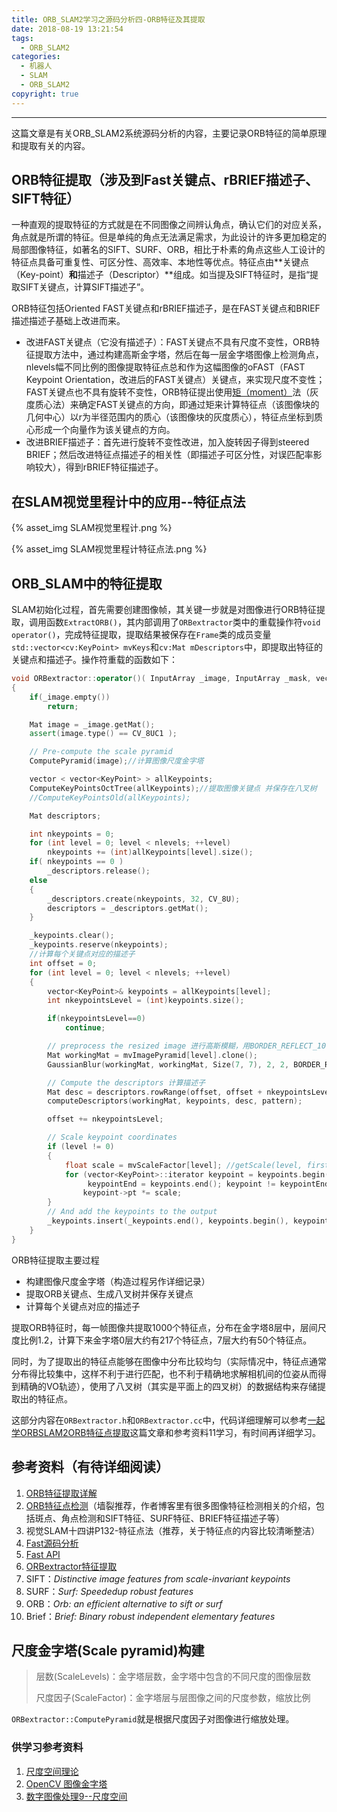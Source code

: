 ```yaml
---
title: ORB_SLAM2学习之源码分析四-ORB特征及其提取
date: 2018-08-19 13:21:54
tags: 
  - ORB_SLAM2
categories: 
  - 机器人
  - SLAM
  - ORB_SLAM2
copyright: true
---
```


---

这篇文章是有关ORB_SLAM2系统源码分析的内容，主要记录ORB特征的简单原理和提取有关的内容。

<!--more--->

## ORB特征提取（涉及到Fast关键点、rBRIEF描述子、SIFT特征）

一种直观的提取特征的方式就是在不同图像之间辨认角点，确认它们的对应关系，角点就是所谓的特征。但是单纯的角点无法满足需求，为此设计的许多更加稳定的局部图像特征，如著名的SIFT、SURF、ORB，相比于朴素的角点这些人工设计的特征点具备可重复性、可区分性、高效率、本地性等优点。特征点由**关键点（Key-point）**和**描述子（Descriptor）**组成。如当提及SIFT特征时，是指“提取SIFT关键点，计算SIFT描述子”。

ORB特征包括Oriented FAST关键点和rBRIEF描述子，是在FAST关键点和BRIEF描述描述子基础上改进而来。

- 改进FAST关键点（它没有描述子）：FAST关键点不具有尺度不变性，ORB特征提取方法中，通过构建高斯金字塔，然后在每一层金字塔图像上检测角点，nlevels幅不同比例的图像提取特征点总和作为这幅图像的oFAST（FAST Keypoint Orientation，改进后的FAST关键点）关键点，来实现尺度不变性；FAST关键点也不具有旋转不变性，ORB特征提出使用[矩（moment）](https://www.cnblogs.com/ronny/p/3985810.html)法（灰度质心法）来确定FAST关键点的方向，即通过矩来计算特征点（该图像块的几何中心）以r为半径范围内的质心（该图像块的灰度质心），特征点坐标到质心形成一个向量作为该关键点的方向。
- 改进BRIEF描述子：首先进行旋转不变性改进，加入旋转因子得到steered BRIEF；然后改进特征点描述子的相关性（即描述子可区分性，对误匹配率影响较大），得到rBRIEF特征描述子。

## 在SLAM视觉里程计中的应用--特征点法

{% asset_img SLAM视觉里程计.png %}

{% asset_img SLAM视觉里程计特征点法.png %}

## ORB_SLAM中的特征提取

SLAM初始化过程，首先需要创建图像帧，其关键一步就是对图像进行ORB特征提取，调用函数`ExtractORB()`，其内部调用了`ORBextractor`类中的重载操作符`void operator()`，完成特征提取，提取结果被保存在`Frame`类的成员变量`std::vector<cv:KeyPoint> mvKeys`和`cv:Mat mDescriptors`中，即提取出特征的关键点和描述子。操作符重载的函数如下：

~~~c++
void ORBextractor::operator()( InputArray _image, InputArray _mask, vector<KeyPoint>& _keypoints, OutputArray _descriptors)
{
    if(_image.empty())
        return;

    Mat image = _image.getMat();
    assert(image.type() == CV_8UC1 );

    // Pre-compute the scale pyramid
    ComputePyramid(image);//计算图像尺度金字塔

    vector < vector<KeyPoint> > allKeypoints;
    ComputeKeyPointsOctTree(allKeypoints);//提取图像关键点 并保存在八叉树
    //ComputeKeyPointsOld(allKeypoints);

    Mat descriptors;

    int nkeypoints = 0;
    for (int level = 0; level < nlevels; ++level)
        nkeypoints += (int)allKeypoints[level].size();
    if( nkeypoints == 0 )
        _descriptors.release();
    else
    {
        _descriptors.create(nkeypoints, 32, CV_8U);
        descriptors = _descriptors.getMat();
    }

    _keypoints.clear();
    _keypoints.reserve(nkeypoints);
	//计算每个关键点对应的描述子
    int offset = 0;
    for (int level = 0; level < nlevels; ++level)
    {
        vector<KeyPoint>& keypoints = allKeypoints[level];
        int nkeypointsLevel = (int)keypoints.size();

        if(nkeypointsLevel==0)
            continue;

        // preprocess the resized image 进行高斯模糊，用BORDER_REFLECT_101方法处理边缘
        Mat workingMat = mvImagePyramid[level].clone();
        GaussianBlur(workingMat, workingMat, Size(7, 7), 2, 2, BORDER_REFLECT_101);

        // Compute the descriptors 计算描述子
        Mat desc = descriptors.rowRange(offset, offset + nkeypointsLevel);
        computeDescriptors(workingMat, keypoints, desc, pattern);

        offset += nkeypointsLevel;

        // Scale keypoint coordinates
        if (level != 0)
        {
            float scale = mvScaleFactor[level]; //getScale(level, firstLevel, scaleFactor);
            for (vector<KeyPoint>::iterator keypoint = keypoints.begin(),
                 keypointEnd = keypoints.end(); keypoint != keypointEnd; ++keypoint)
                keypoint->pt *= scale;
        }
        // And add the keypoints to the output
        _keypoints.insert(_keypoints.end(), keypoints.begin(), keypoints.end());
    }
}
~~~

ORB特征提取主要过程

- 构建图像尺度金字塔（构造过程另作详细记录）
- 提取ORB关键点、生成八叉树并保存关键点
- 计算每个关键点对应的描述子

提取ORB特征时，每一帧图像共提取1000个特征点，分布在金字塔8层中，层间尺度比例1.2，计算下来金字塔0层大约有217个特征点，7层大约有50个特征点。

同时，为了提取出的特征点能够在图像中分布比较均匀（实际情况中，特征点通常分布得比较集中，这样不利于进行匹配，也不利于精确地求解相机间的位姿从而得到精确的VO轨迹），使用了八叉树（其实是平面上的四叉树）的数据结构来存储提取出的特征点。

这部分内容在`ORBextractor.h`和`ORBextractor.cc`中，代码详细理解可以参考[一起学ORBSLAM2ORB特征点提取](https://blog.csdn.net/qq_30356613/article/details/75231440)这篇文章和参考资料11学习，有时间再详细学习。

## 参考资料（有待详细阅读）

1. [ORB特征提取详解](https://blog.csdn.net/zouzoupaopao229/article/details/52625678)
2. [ORB特征点检测](http://www.cnblogs.com/ronny/p/4083537.html )（墙裂推荐，作者博客里有很多图像特征检测相关的介绍，包括斑点、角点检测和SIFT特征、SURF特征、BRIEF特征描述子等）
4. 视觉SLAM十四讲P132-特征点法（推荐，关于特征点的内容比较清晰整洁）
5. [Fast源码分析](https://blog.csdn.net/zhaocj/article/details/40301561)
5. [Fast API](http://opencv.jp/opencv-2.2_org/cpp/features2d_feature_detection_and_description.html?highlight=fast#StarDetector)
6. [ORBextractor特征提取](https://www.cnblogs.com/shang-slam/p/6421940.html)
7. SIFT：*Distinctive image features from scale-invariant keypoints*
8. SURF：*Surf: Speededup robust features*
9. ORB：*Orb: an efficient alternative to sift or surf*
10. Brief：*Brief: Binary robust independent elementary features*

## 尺度金字塔(Scale pyramid)构建

> 层数(ScaleLevels)：金字塔层数，金字塔中包含的不同尺度的图像层数
>
> 尺度因子(ScaleFactor)：金字塔层与层图像之间的尺度参数，缩放比例

`ORBextractor::ComputePyramid`就是根据尺度因子对图像进行缩放处理。

### 供学习参考资料

1. [尺度空间理论](http://www.cnblogs.com/ronny/p/3886013.html)
2. [OpenCV 图像金字塔](http://www.opencv.org.cn/opencvdoc/2.3.2/html/doc/tutorials/imgproc/pyramids/pyramids.html)
3. [数字图像处理9--尺度空间](https://blog.csdn.net/samkieth/article/details/50407655)

### 
